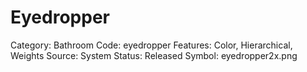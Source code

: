 # Eyedropper

Category: Bathroom
Code: eyedropper
Features: Color, Hierarchical, Weights
Source: System
Status: Released
Symbol: eyedropper2x.png